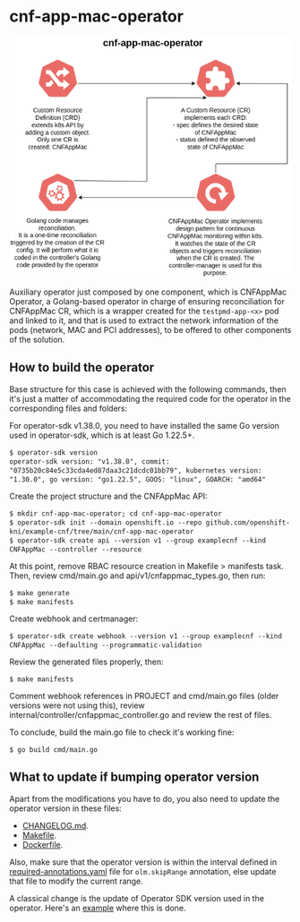 # cnf-app-mac-operator

![Operator behavior](../documentation/cnf-app-mac-operator.png)

Auxiliary operator just composed by one component, which is CNFAppMac Operator, a Golang-based operator in charge of ensuring reconciliation for CNFAppMac CR, which is a wrapper created for the `testpmd-app-<x>` pod and linked to it, and that is used to extract the network information of the pods (network, MAC and PCI addresses), to be offered to other components of the solution.

## How to build the operator

Base structure for this case is achieved with the following commands, then it's just a matter of accommodating the required code for the operator in the corresponding files and folders:

For operator-sdk v1.38.0, you need to have installed the same Go version used in operator-sdk, which is at least Go 1.22.5+.

```
$ operator-sdk version
operator-sdk version: "v1.38.0", commit: "0735b20c84e5c33cda4ed87daa3c21dcdc01bb79", kubernetes version: "1.30.0", go version: "go1.22.5", GOOS: "linux", GOARCH: "amd64"
```

Create the project structure and the CNFAppMac API:

```
$ mkdir cnf-app-mac-operator; cd cnf-app-mac-operator
$ operator-sdk init --domain openshift.io --repo github.com/openshift-kni/example-cnf/tree/main/cnf-app-mac-operator
$ operator-sdk create api --version v1 --group examplecnf --kind CNFAppMac --controller --resource
```

At this point, remove RBAC resource creation in Makefile > manifests task. Then, review cmd/main.go and api/v1/cnfappmac_types.go, then run:

```
$ make generate
$ make manifests 
```

Create webhook and certmanager:

```
$ operator-sdk create webhook --version v1 --group examplecnf --kind CNFAppMac --defaulting --programmatic-validation
```

Review the generated files properly, then:

```
$ make manifests
```

Comment webhook references in PROJECT and cmd/main.go files (older versions were not using this), review internal/controller/cnfappmac_controller.go and review the rest of files.

To conclude, build the main.go file to check it's working fine:

```
$ go build cmd/main.go
```

## What to update if bumping operator version

Apart from the modifications you have to do, you also need to update the operator version in these files:

- [CHANGELOG.md](CHANGELOG.md).
- [Makefile](Makefile).
- [Dockerfile](Dockerfile).

Also, make sure that the operator version is within the interval defined in [required-annotations.yaml](../utils/required-annotations.yaml) file for `olm.skipRange` annotation, else update that file to modify the current range.

A classical change is the update of Operator SDK version used in the operator. Here's an [example](https://github.com/openshift-kni/example-cnf/pull/108) where this is done.

